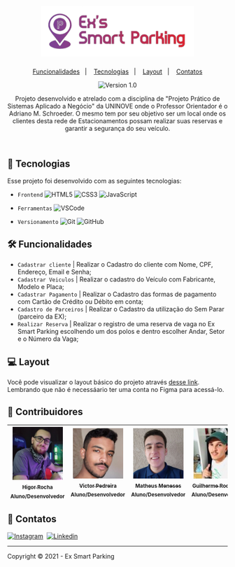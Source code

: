 <h1 align="center">
    <img alt="ExSmartParking" title="ExSmartParking" src=".ExSmart/LogoEx.png" width=350/>
</h1>

<p align="center">
  <a href="#-funcionalidades">Funcionalidades</a>&nbsp;&nbsp;&nbsp;|&nbsp;&nbsp;&nbsp;
  <a href="#-tecnologias">Tecnologias</a>&nbsp;&nbsp;&nbsp;|&nbsp;&nbsp;&nbsp;
  <a href="#-layout">Layout</a>&nbsp;&nbsp;&nbsp;|&nbsp;&nbsp;&nbsp;
  <a href="speech_balloon-contatos">Contatos</a>
</p>

<p align="center">
    <img src="https://img.shields.io/static/v1?label=Version&message=1.0&color=A9A9A9&labelColor=000000" alt="Version 1.0"/>
</p>

<p align="center">
  Projeto desenvolvido e atrelado com a disciplina de "Projeto Prático de Sistemas Aplicado a Negócio" da UNINOVE onde o Professor Orientador é o Adriano M. Schroeder. O mesmo tem por seu objetivo ser um local onde os clientes desta rede de Estacionamentos possam realizar suas reservas e garantir a segurança do seu veículo. 
</p>

<br/>

<!-- LINGUAGENS -->
## 🚀 Tecnologias
Esse projeto foi desenvolvido com as seguintes tecnologias:

- `Frontend` ![HTML5](https://img.shields.io/badge/-HTML5-05122A?&logo=HTML5) 
             ![CSS3](https://img.shields.io/badge/-CSS3-05122A?&logo=CSS3&logoColor=007ACC)
             ![JavaScript](https://img.shields.io/badge/-JavaScript-05122A?&logo=JavaScript)

- `Ferramentas` ![VSCode](https://img.shields.io/badge/-VSCode-05122A?&logo=Visual%20Studio%20Code&logoColor=007ACC)
              
- `Versionamento` ![Git](https://img.shields.io/badge/-Git-05122A?&logo=git)
                  ![GitHub](https://img.shields.io/badge/-GitHub-05122A?&logo=github)

<!-- REQUISITOS DO SISTEMA -->
## 🛠 Funcionalidades
- `Cadastrar cliente` | Realizar o Cadastro do cliente com Nome, CPF, Endereço, Email e Senha;
- `Cadastrar Veiculos` | Realizar o cadastro do Veículo com Fabricante, Modelo e Placa;
- `Cadastrar Pagamento` | Realizar o Cadastro das formas de pagamento com Cartão de Crédito ou Débito em conta;
- `Cadastro de Parceiros` | Realizar o Cadastro da utilização do Sem Parar (parceiro da EX);
- `Realizar Reserva` | Realizar o registro de uma reserva de vaga no Ex Smart Parking escolhendo um dos polos e dentro escolher Andar, Setor e o Número da Vaga;


<!-- LAYOUT DO SISTEMA -->
## 💻 Layout
Você pode visualizar o layout básico do projeto através [desse link](https://www.figma.com/file/S8GoSPO0ub0mVRY5fVNv7g/Ex's-Smart-Parking?node-id=18%3A159). Lembrando que não é necessáario ter uma conta no Figma para acessá-lo.

<!-- CONTRIBUIDORES  -->
## :busts_in_silhouette: Contribuidores
[<img src=".ExSmart/HigorProfile.jpg" width=115 > <br> <sub> Higor Rocha </sub>](https://github.com/HigorRoc) <br><sub>Aluno/Desenvolvedor</sub> | [<img src=".ExSmart/VictorProfile.jpg" width=115 > <br> <sub> Victor Pedreira</sub>](https://github.com/VictorNuPe) <br><sub>Aluno/Desenvolvedor</sub> | [<img src=".ExSmart/MatheusProfile.jpg" width=115 > <br> <sub> Matheus Meneses</sub>](https://github.com/matheus457) <br><sub>Aluno/Desenvolvedor</sub> | [<img src=".ExSmart/GuiProfile.jpg" width=115 > <br> <sub> Guilherme Rodrigues</sub>](https://github.com/guilherme2601) <br><sub>Aluno/Desenvolvedor</sub> |
| :---: | :---: | :---: | :---: |

<!-- CONTATOS -->
## :speech_balloon: Contatos
[![Instagram](https://img.shields.io/badge/-Instagram_-E4405F?&logo=Instagram&logoColor=FFFFFF)](https://instagram.com/hiigorrocha_)&nbsp;
[![Linkedin](https://img.shields.io/badge/-Linkedln-0A66C2?&logo=Linkedin&logoColor=FFFFFF)](https://www.linkedin.com/in/higor-silva18/)&nbsp;

---

Copyright ©️ 2021 - Ex Smart Parking
